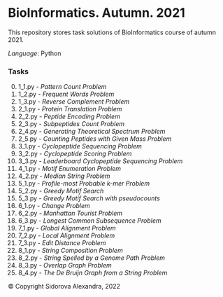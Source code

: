 # BioInformatics. Autumn. 2021
This repository stores task solutions of BioInformatics course of autumn 2021.

*Language*: Python

### Tasks
0. 1_1.py - *Pattern Count Problem*
0. 1_2.py - *Frequent Words Problem*
0. 1_3.py - *Reverse Complement Problem*
0. 2_1.py - *Protein Translation Problem*
0. 2_2.py - *Peptide Encoding Problem*
0. 2_3.py - *Subpeptides Count Problem*
0. 2_4.py - *Generating Theoretical Spectrum Problem*
0. 2_5.py - *Counting Peptides with Given Mass Problem*
0. 3_1.py - *Cyclopeptide Sequencing Problem*
0. 3_2.py - *Cyclopeptide Scoring Problem*
0. 3_3.py - *Leaderboard Cyclopeptide Sequencing Problem*
0. 4_1.py - *Motif Enumeration Problem*
0. 4_2.py - *Median String Problem*
0. 5_1.py - *Profile-most Probable k-mer Problem*
0. 5_2.py - *Greedy Motif Search*
0. 5_3.py - *Greedy Motif Search with pseudocounts*
0. 6_1.py - *Change Problem*
0. 6_2.py - *Manhattan Tourist Problem*
0. 6_3.py - *Longest Common Subsequence Problem*
0. 7_1.py - *Global Alignment Problem*
0. 7_2.py - *Local Alignment Problem*
0. 7_3.py - *Edit Distance Problem*
0. 8_1.py - *String Composition Problem*
0. 8_2.py - *String Spelled by a Genome Path Problem*
0. 8_3.py - *Overlap Graph Problem*
0. 8_4.py - *The De Bruijn Graph from a String Problem*


© Copyright Sidorova Alexandra, 2022
